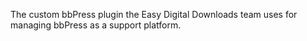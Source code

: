 The custom bbPress plugin the Easy Digital Downloads team uses for managing bbPress as a support platform.

